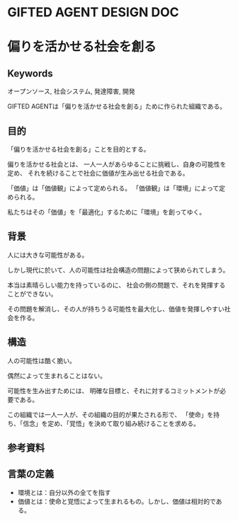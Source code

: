 GIFTED AGENT DESIGN DOC
=======

# 偏りを活かせる社会を創る

## Keywords
オープンソース, 社会システム, 発達障害, 開発

GIFTED AGENTは「偏りを活かせる社会を創る」ために作られた組織である。

## 目的

「偏りを活かせる社会を創る」ことを目的とする。

偏りを活かせる社会とは、
一人一人があらゆることに挑戦し、自身の可能性を定め、
それを続けることで社会に価値が生み出せる社会である。

「価値」は「価値観」によって定められる。
「価値観」は「環境」によって定められる。

私たちはその「価値」を「最適化」するために「環境」を創ってゆく。

## 背景

人には大きな可能性がある。

しかし現代に於いて、人の可能性は社会構造の問題によって狭められてしまう。

本当は素晴らしい能力を持っているのに、
社会の側の問題で、それを発揮することができない。

その問題を解消し、その人が持ちうる可能性を最大化し、価値を発揮しやすい社会を作る。

## 構造

人の可能性は酷く脆い。

偶然によって生まれることはない。

可能性を生み出すためには、
明確な目標と、それに対するコミットメントが必要である。

この組織では一人一人が、その組織の目的が果たされる形で、
「使命」を持ち、「信念」を定め、「覚悟」を決めて取り組み続けることを求める。

## 参考資料


## 言葉の定義

- 環境とは：自分以外の全てを指す
- 価値とは：使命と覚悟によって生まれるもの。しかし、価値は相対的である。